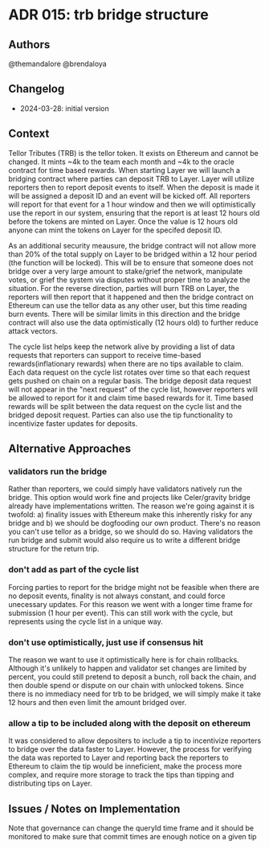 # ADR 015: trb bridge structure
## Authors

@themandalore @brendaloya

## Changelog

- 2024-03-28: initial version

## Context

Tellor Tributes (TRB) is the tellor token.  It exists on Ethereum and cannot be changed.  It mints ~4k to the team each month and ~4k to the oracle contract for time based rewards.  When starting Layer we will launch a bridging contract where parties can deposit TRB to Layer.  Layer will utilize reporters then to report deposit events to itself.  When the deposit is made it will be assigned a deposit ID and an event will be kicked off. All reporters will report for that event for a 1 hour window and then we will optimistically use the report in our system, ensuring that the report is at least 12 hours old before the tokens are minted on Layer. Once the value is 12 hours old anyone can mint the tokens on Layer for the specifed deposit ID.  

As an additional security meausure, the bridge contract will not allow more than 20% of the total supply on Layer to be bridged within a 12 hour period (the function will be locked).  This will be to ensure that someone does not bridge over a very large amount to stake/grief the network, manipulate votes, or grief the system via disputes without proper time to analyze the situation.  For the reverse direction, parties will burn TRB on Layer, the reporters will then report that it happened and then the bridge contract on Ethereum can use the tellor data as any other user, but this time reading burn events.  There will be similar limits in this direction and the bridge contract will also use the data optimistically (12 hours old) to further reduce attack vectors.  

The cycle list helps keep the network alive by providing a list of data requests that reporters can support to receive time-based rewards(inflationary rewards) when there are no tips available to claim. Each data request on the cycle list rotates over time so that each request gets pushed on chain on a regular basis. The bridge deposit data request will not appear in the "next request" of the cycle list, however reporters will be allowed to report for it and claim time based rewards for it. Time based rewards will be split between the data request on the cycle list and the bridged deposit request.  Parties can also use the tip functionality to incentivize faster updates for deposits. 

## Alternative Approaches

### validators run the bridge

Rather than reporters, we could simply have validators natively run the bridge.  This option would work fine and projects like Celer/gravity bridge already have implementations written.  The reason we're going against it is twofold: a) finality issues with Ethereum make this inherently risky for any bridge and b) we should be dogfooding our own product.  There's no reason you can't use tellor as a bridge, so we should do so.  Having validators the run bridge and submit would also require us to write a different bridge structure for the return trip. 

### don't add as part of the cycle list

Forcing parties to report for the bridge might not be feasible when there are no deposit events, finality is not always constant, and could force unecessary updates. For this reason we went with a longer time frame for submission (1 hour per event).  This can still work with the cycle, but represents using the cycle list in a unique way.  

### don't use optimistically, just use if consensus hit

The reason we want to use it optimistically here is for chain rollbacks.  Although it's unlikely to happen and validator set changes are limited by percent, you could still pretend to deposit a bunch, roll back the chain, and then double spend or dispute on our chain with unlocked tokens.  Since there is no immediacy need for trb to be bridged, we will simply make it take 12 hours and then even limit the amount bridged over. 

### allow a tip to be included along with the deposit on ethereum

It was considered to allow depositers to include a tip to incentivize reporters to bridge over the data faster to Layer. However, the process for verifying the data was reported to Layer and reporting back the reporters to Ethereum to claim the tip would be inneficient, make the process more complex, and require more storage to track the tips than tipping and distributing tips on Layer. 


## Issues / Notes on Implementation

Note that governance can change the queryId time frame and it should be monitored to make sure that commit times are enough notice on a given tip
